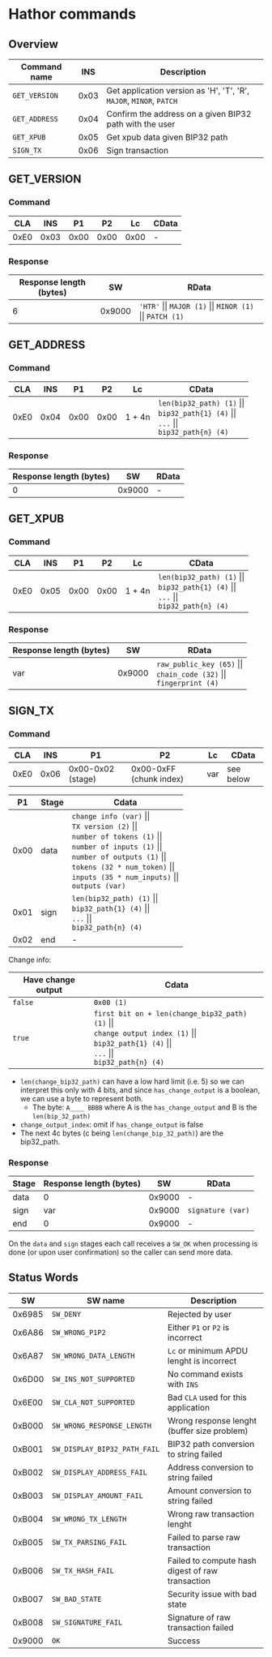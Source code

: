# Hathor commands

## Overview

| Command name | INS | Description |
| --- | --- | --- |
| `GET_VERSION` | 0x03 | Get application version as 'H', 'T', 'R', `MAJOR`, `MINOR`, `PATCH` |
| `GET_ADDRESS` | 0x04 | Confirm the address on a given BIP32 path with the user |
| `GET_XPUB` | 0x05 | Get xpub data given BIP32 path |
| `SIGN_TX` | 0x06 | Sign transaction |

## GET_VERSION

### Command

| CLA | INS | P1 | P2 | Lc | CData |
| --- | --- | --- | --- | --- | --- |
| 0xE0 | 0x03 | 0x00 | 0x00 | 0x00 | - |

### Response

| Response length (bytes) | SW | RData |
| --- | --- | --- |
| 6 | 0x9000 | `'HTR'` \|\| `MAJOR (1)` \|\| `MINOR (1)` \|\| `PATCH (1)` |

## GET_ADDRESS

### Command

| CLA | INS | P1 | P2 | Lc | CData |
| --- | --- | --- | --- | --- | --- |
| 0xE0 | 0x04 | 0x00 | 0x00 | 1 + 4n | `len(bip32_path) (1)` \|\|<br> `bip32_path{1} (4)` \|\|<br>`...` \|\|<br>`bip32_path{n} (4)` |

### Response

| Response length (bytes) | SW | RData |
| --- | --- | --- |
| 0 | 0x9000 | - |

## GET_XPUB

### Command

| CLA | INS | P1 | P2 | Lc | CData |
| --- | --- | --- | --- | --- | --- |
| 0xE0 | 0x05 | 0x00 | 0x00 | 1 + 4n | `len(bip32_path) (1)` \|\|<br> `bip32_path{1} (4)` \|\|<br>`...` \|\|<br>`bip32_path{n} (4)` |

### Response

| Response length (bytes) | SW | RData |
| --- | --- | --- |
| var | 0x9000 | `raw_public_key (65)` \|\|<br> `chain_code (32)`  \|\|<br> `fingerprint (4)` |

## SIGN_TX

### Command

| CLA | INS | P1 | P2 | Lc | CData |
| --- | --- | --- | --- | --- | --- |
| 0xE0 | 0x06 | 0x00-0x02 (stage) | 0x00-0xFF (chunk index) | var | see below |

| P1 | Stage | Cdata |
| --- | --- | --- |
| 0x00 | data | `change info (var)` \|\|<br> `TX version (2)` \|\|<br> `number of tokens (1)` \|\|<br> `number of inputs (1)` \|\|<br> `number of outputs (1)` \|\|<br> `tokens (32 * num_token)` \|\|<br> `inputs (35 * num_inputs)` \|\|<br> `outputs (var)` |
| 0x01 | sign | `len(bip32_path) (1)` \|\|<br> `bip32_path{1} (4)` \|\|<br>`...` \|\|<br>`bip32_path{n} (4)` |
| 0x02 | end | - |

Change info:

| Have change output | Cdata |
| --- | --- |
| `false` | `0x00 (1)` |
| `true` | `first bit on + len(change_bip32_path) (1)` \|\|<br> `change output index (1)` \|\|<br> `bip32_path{1} (4)` \|\|<br>`...` \|\|<br>`bip32_path{n} (4)` |

- `len(change_bip32_path)` can have a low hard limit (i.e. 5) so we can interpret this only with 4 bits, and since `has_change_output` is a boolean, we can use a byte to represent both.
    - The byte: `A____ BBBB` where A is the `has_change_output` and B is the `len(bip_32_path)`
- `change_output_index`: omit if `has_change_output` is false
- The next 4c bytes (c being `len(change_bip_32_path)`) are the bip32_path.


### Response

| Stage | Response length (bytes) | SW | RData |
| --- | --- | --- | --- |
| data | 0 | 0x9000 | - |
| sign | var | 0x9000 | `signature (var)` |
| end | 0 | 0x9000 | - |

On the `data` and `sign` stages each call receives a `SW_OK` when processing is done (or upon user confirmation) so the caller can send more data.

## Status Words

| SW | SW name | Description |
| --- | --- | --- |
| 0x6985 | `SW_DENY` | Rejected by user |
| 0x6A86 | `SW_WRONG_P1P2` | Either `P1` or `P2` is incorrect |
| 0x6A87 | `SW_WRONG_DATA_LENGTH` | `Lc` or minimum APDU lenght is incorrect |
| 0x6D00 | `SW_INS_NOT_SUPPORTED` | No command exists with `INS` |
| 0x6E00 | `SW_CLA_NOT_SUPPORTED` | Bad `CLA` used for this application |
| 0xB000 | `SW_WRONG_RESPONSE_LENGTH` | Wrong response lenght (buffer size problem) |
| 0xB001 | `SW_DISPLAY_BIP32_PATH_FAIL` | BIP32 path conversion to string failed |
| 0xB002 | `SW_DISPLAY_ADDRESS_FAIL` | Address conversion to string failed |
| 0xB003 | `SW_DISPLAY_AMOUNT_FAIL` | Amount conversion to string failed |
| 0xB004 | `SW_WRONG_TX_LENGTH` | Wrong raw transaction lenght |
| 0xB005 | `SW_TX_PARSING_FAIL` | Failed to parse raw transaction |
| 0xB006 | `SW_TX_HASH_FAIL` | Failed to compute hash digest of raw transaction |
| 0xB007 | `SW_BAD_STATE` | Security issue with bad state |
| 0xB008 | `SW_SIGNATURE_FAIL` | Signature of raw transaction failed |
| 0x9000 | `OK` | Success |
